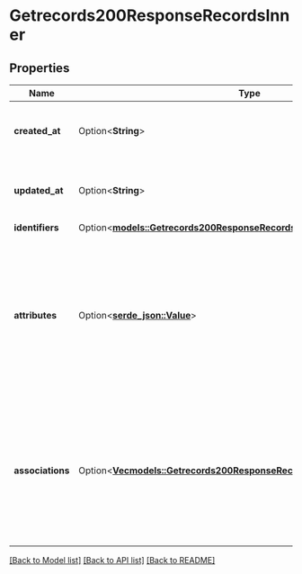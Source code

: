 # Getrecords200ResponseRecordsInner

## Properties

Name | Type | Description | Notes
------------ | ------------- | ------------- | -------------
**created_at** | Option<**String**> | Timestamp when the object record was created | [optional]
**updated_at** | Option<**String**> | Timestamp when the object record was last updated | [optional]
**identifiers** | Option<[**models::Getrecords200ResponseRecordsInnerIdentifiers**](getrecords_200_response_records_inner_identifiers.md)> |  | [optional]
**attributes** | Option<[**serde_json::Value**](.md)> | Attributes attached with the object record. Only the already created attributes will be used with records. Minimum 1 attribute is required.  | [optional]
**associations** | Option<[**Vec<models::Getrecords200ResponseRecordsInnerAssociationsInner>**](getrecords_200_response_records_inner_associations_inner.md)> | List of associations for the object record. If association query param is true it will return 5 associated records per association. | [optional]

[[Back to Model list]](../README.md#documentation-for-models) [[Back to API list]](../README.md#documentation-for-api-endpoints) [[Back to README]](../README.md)


